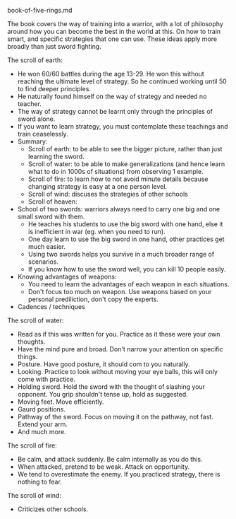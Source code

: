book-of-five-rings.md

The book covers the way of training into a warrior, with a lot of philosophy around how you can become the best in the world at this. On how to train smart, and specific strategies that one can use. These ideas apply more broadly than just sword fighting. 

The scroll of earth:
- He won 60/60 battles during the age 13-29. He won this without reaching the ultimate level of strategy. So he continued working until 50 to find deeper principles. 
- He naturally found himself on the way of strategy and needed no teacher. 
- The way of strategy cannot be learnt only through the principles of sword alone. 
- If you want to learn strategy, you must contemplate these teachings and train ceaselessly.
- Summary:
	- Scroll of earth: to be able to see the bigger picture, rather than just learning the sword.
	- Scroll of water: to be able to make generalizations (and hence learn what to do in 1000s of situations) from observing 1 example.
	- Scroll of fire: to learn how to not avoid minute details because changing strategy is easy at a one person level.
	- Scroll of wind: discuses the strategies of other schools
	- Scroll of heaven: 
- School of two swords: warriors always need to carry one big and one small sword with them.
	- He teaches his students to use the big sword with one hand, else it is inefficient in war (eg. when you need to run).
	- One day learn to use the big sword in one hand, other practices get much easier.
	- Using two swords helps you survive in a much broader range of scenarios. 
	- If you know how to use the sword well, you can kill 10 people easily.
- Knowing advantages of weapons:
	- You need to learn the advantages of each weapon in each situations.
	- Don't focus too much on weapon. Use weapons based on your personal prediliction, don't copy the experts.
- Cadences / techniques


The scroll of water:
- Read as if this was written for you. Practice as it these were your own thoughts. 
- Have the mind pure and broad. Don't narrow your attention on specific things.
- Posture. Have good posture, it should com to you naturally.
- Looking. Practice to look without moving your eye balls, this will only come with practice.
- Holding sword. Hold the sword with the thought of slashing your opponent. You grip shouldn't tense up, hold as suggested. 
- Moving feet. Move efficiently. 
- Gaurd positions. 
- Pathway of the sword. Focus on moving it on the pathway, not fast. Extend your arm.
- And much more.

The scroll of fire:
- Be calm, and attack suddenly. Be calm internally as you do this. 
- When attacked, pretend to be weak. Attack on opportunity. 
- We tend to overestimate the enemy. If you practiced strategy, there is nothing to fear.

The scroll of wind:
- Criticizes other schools. 






